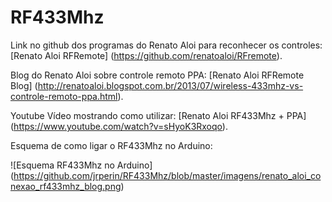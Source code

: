 # RF433Mhz


Link no github dos programas do Renato Aloi para reconhecer os controles: [Renato Aloi RFRemote] (https://github.com/renatoaloi/RFremote).

Blog do Renato Aloi sobre controle remoto PPA: [Renato Aloi RFRemote Blog]
(http://renatoaloi.blogspot.com.br/2013/07/wireless-433mhz-vs-controle-remoto-ppa.html).

Youtube Vídeo mostrando como utilizar: [Renato Aloi RF433Mhz + PPA] (https://www.youtube.com/watch?v=sHyoK3Rxoqo).


Esquema de como ligar o RF433Mhz no Arduino:

![Esquema RF433Mhz no Arduino] 
(https://github.com/jrperin/RF433Mhz/blob/master/imagens/renato_aloi_conexao_rf433mhz_blog.png)

